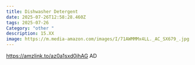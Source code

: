 ```yaml
---
title: Dishwasher Detergent
date: 2025-07-26T12:58:28.460Z
tags: 2025-07-26
Category: "other "
description: 15.XX
image: https://m.media-amazon.com/images/I/71AWMMMx4LL._AC_SX679_.jpg
---
```

https://amzlink.to/az0a1sxd0jhAG    AD